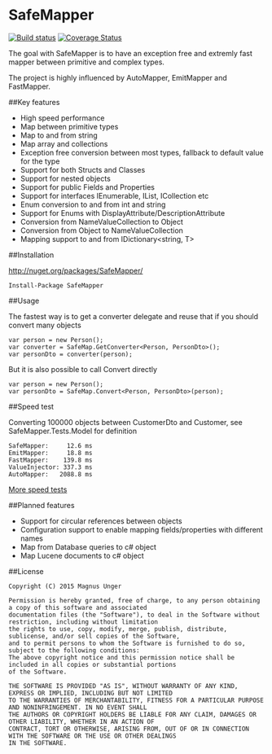 SafeMapper
=============

[![Build status](https://ci.appveyor.com/api/projects/status/skkynthpqot0bmo4?svg=true)](https://ci.appveyor.com/project/unger/safemapper) [![Coverage Status](https://coveralls.io/repos/unger/SafeMapper/badge.svg)](https://coveralls.io/r/unger/SafeMapper)

The goal with SafeMapper is to have an exception free and extremly fast mapper between primitive and complex types.

The project is highly influenced by AutoMapper, EmitMapper and FastMapper.

##Key features

- High speed performance
- Map between primitive types
- Map to and from string 
- Map array and collections
- Exception free conversion between most types, fallback to default value for the type
- Support for both Structs and Classes
- Support for nested objects
- Support for public Fields and Properties
- Support for interfaces IEnumerable<T>, IList<T>, ICollection<T> etc
- Enum conversion to and from int and string
- Support for Enums with DisplayAttribute/DescriptionAttribute
- Conversion from NameValueCollection to Object
- Conversion from Object to NameValueCollection
- Mapping support to and from IDictionary&lt;string, T&gt;

##Installation

http://nuget.org/packages/SafeMapper/

    Install-Package SafeMapper

##Usage

The fastest way is to get a converter delegate and reuse that if you should convert many objects

    var person = new Person();
    var converter = SafeMap.GetConverter<Person, PersonDto>();
    var personDto = converter(person);

But it is also possible to call Convert directly 

    var person = new Person();
    var personDto = SafeMap.Convert<Person, PersonDto>(person);

##Speed test

Converting 100000 objects between CustomerDto and Customer, see SafeMapper.Tests.Model for definition

    SafeMapper:     12.6 ms
    EmitMapper:     18.8 ms
    FastMapper:    139.8 ms
    ValueInjector: 337.3 ms
    AutoMapper:   2088.8 ms

[More speed tests](SPEEDTESTS.md)

##Planned features

- Support for circular references between objects
- Configuration support to enable mapping fields/properties with different names
- Map from Database queries to c# object
- Map Lucene documents to c# object

##License

    Copyright (C) 2015 Magnus Unger
    
    Permission is hereby granted, free of charge, to any person obtaining a copy of this software and associated 
    documentation files (the "Software"), to deal in the Software without restriction, including without limitation 
    the rights to use, copy, modify, merge, publish, distribute, sublicense, and/or sell copies of the Software, 
    and to permit persons to whom the Software is furnished to do so, subject to the following conditions:
    The above copyright notice and this permission notice shall be included in all copies or substantial portions 
    of the Software.
    
    THE SOFTWARE IS PROVIDED "AS IS", WITHOUT WARRANTY OF ANY KIND, EXPRESS OR IMPLIED, INCLUDING BUT NOT LIMITED 
    TO THE WARRANTIES OF MERCHANTABILITY, FITNESS FOR A PARTICULAR PURPOSE AND NONINFRINGEMENT. IN NO EVENT SHALL 
    THE AUTHORS OR COPYRIGHT HOLDERS BE LIABLE FOR ANY CLAIM, DAMAGES OR OTHER LIABILITY, WHETHER IN AN ACTION OF 
    CONTRACT, TORT OR OTHERWISE, ARISING FROM, OUT OF OR IN CONNECTION WITH THE SOFTWARE OR THE USE OR OTHER DEALINGS 
    IN THE SOFTWARE.
